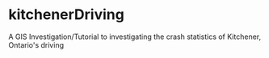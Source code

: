 # kitchenerDriving
A GIS Investigation/Tutorial to investigating the crash statistics of Kitchener, Ontario's driving
